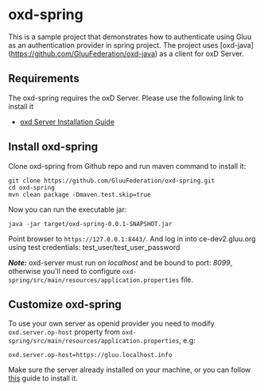 # oxd-spring
This is a sample project that demonstrates how to authenticate using Gluu as an authentication provider in spring project. The project uses [oxd-java] (https://github.com/GluuFederation/oxd-java) as a client for oxD Server.

## Requirements
The oxd-spring requires the oxD Server. Please use the following link to install it

* [oxd Server Installation Guide](https://oxd.gluu.org/docs/oxdserver/install/)


## Install oxd-spring
Clone oxd-spring from Github repo and run maven command to install it:
```
git clone https://github.com/GluuFederation/oxd-spring.git
cd oxd-spring 
mvn clean package -Dmaven.test.skip=true
```

Now you can run the executable jar:
```
java -jar target/oxd-spring-0.0.1-SNAPSHOT.jar
```

Point browser to `https://127.0.0.1:8443/`. And log in into ce-dev2.gluu.org using test credentials: test_user/test_user_password 

***Note:*** oxd-server must run on *localhost* and be bound to port: *8099*, otherwise you'll need to configure `oxd-spring/src/main/resources/application.properties` file.

## Customize oxd-spring
To use your own server as openid provider you need to modify `oxd.server.op-host` property from `oxd-spring/src/main/resources/application.properties`, e.g:

```
oxd.server.op-host=https://gluu.localhost.info
```

Make sure the server already installed on your machine, or you can follow [this](https://www.gluu.org/docs/#install-gluu-server) guide to install it.
